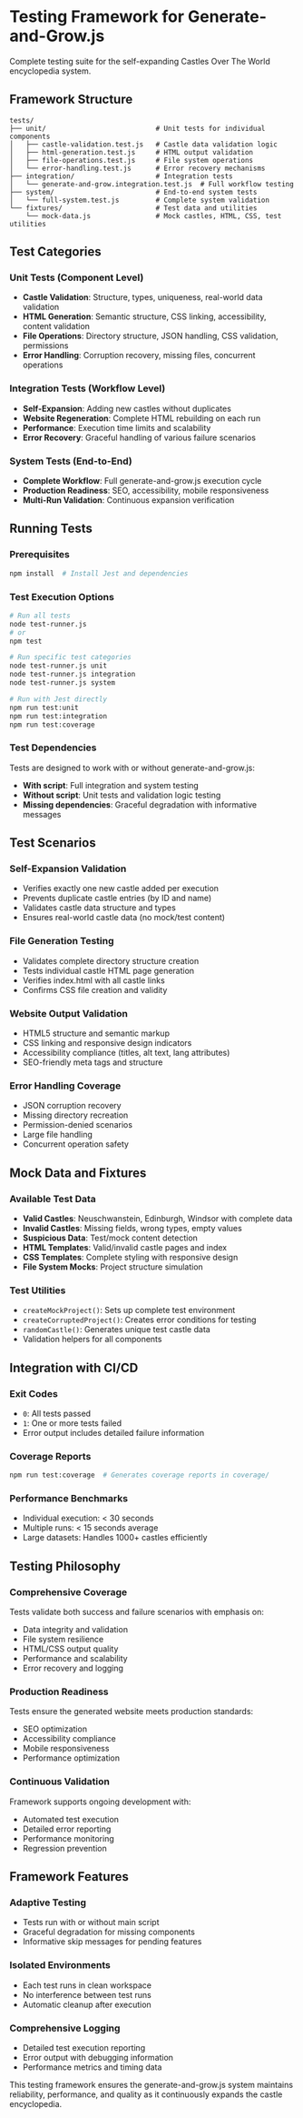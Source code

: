 # Testing Framework for Generate-and-Grow.js

Complete testing suite for the self-expanding Castles Over The World encyclopedia system.

## Framework Structure

```
tests/
├── unit/                           # Unit tests for individual components
│   ├── castle-validation.test.js   # Castle data validation logic
│   ├── html-generation.test.js     # HTML output validation  
│   ├── file-operations.test.js     # File system operations
│   └── error-handling.test.js      # Error recovery mechanisms
├── integration/                    # Integration tests
│   └── generate-and-grow.integration.test.js  # Full workflow testing
├── system/                         # End-to-end system tests
│   └── full-system.test.js         # Complete system validation
└── fixtures/                       # Test data and utilities
    └── mock-data.js                # Mock castles, HTML, CSS, test utilities
```

## Test Categories

### Unit Tests (Component Level)
- **Castle Validation**: Structure, types, uniqueness, real-world data validation
- **HTML Generation**: Semantic structure, CSS linking, accessibility, content validation  
- **File Operations**: Directory structure, JSON handling, CSS validation, permissions
- **Error Handling**: Corruption recovery, missing files, concurrent operations

### Integration Tests (Workflow Level)
- **Self-Expansion**: Adding new castles without duplicates
- **Website Regeneration**: Complete HTML rebuilding on each run
- **Performance**: Execution time limits and scalability
- **Error Recovery**: Graceful handling of various failure scenarios

### System Tests (End-to-End)
- **Complete Workflow**: Full generate-and-grow.js execution cycle
- **Production Readiness**: SEO, accessibility, mobile responsiveness
- **Multi-Run Validation**: Continuous expansion verification

## Running Tests

### Prerequisites
```bash
npm install  # Install Jest and dependencies
```

### Test Execution Options

```bash
# Run all tests
node test-runner.js
# or
npm test

# Run specific test categories
node test-runner.js unit
node test-runner.js integration  
node test-runner.js system

# Run with Jest directly
npm run test:unit
npm run test:integration
npm run test:coverage
```

### Test Dependencies

Tests are designed to work with or without generate-and-grow.js:
- **With script**: Full integration and system testing
- **Without script**: Unit tests and validation logic testing
- **Missing dependencies**: Graceful degradation with informative messages

## Test Scenarios

### Self-Expansion Validation
- Verifies exactly one new castle added per execution
- Prevents duplicate castle entries (by ID and name)
- Validates castle data structure and types
- Ensures real-world castle data (no mock/test content)

### File Generation Testing
- Validates complete directory structure creation
- Tests individual castle HTML page generation
- Verifies index.html with all castle links
- Confirms CSS file creation and validity

### Website Output Validation
- HTML5 structure and semantic markup
- CSS linking and responsive design indicators
- Accessibility compliance (titles, alt text, lang attributes)
- SEO-friendly meta tags and structure

### Error Handling Coverage
- JSON corruption recovery
- Missing directory recreation
- Permission-denied scenarios
- Large file handling
- Concurrent operation safety

## Mock Data and Fixtures

### Available Test Data
- **Valid Castles**: Neuschwanstein, Edinburgh, Windsor with complete data
- **Invalid Castles**: Missing fields, wrong types, empty values
- **Suspicious Data**: Test/mock content detection
- **HTML Templates**: Valid/invalid castle pages and index
- **CSS Templates**: Complete styling with responsive design
- **File System Mocks**: Project structure simulation

### Test Utilities
- `createMockProject()`: Sets up complete test environment
- `createCorruptedProject()`: Creates error conditions for testing  
- `randomCastle()`: Generates unique test castle data
- Validation helpers for all components

## Integration with CI/CD

### Exit Codes
- `0`: All tests passed
- `1`: One or more tests failed
- Error output includes detailed failure information

### Coverage Reports
```bash
npm run test:coverage  # Generates coverage reports in coverage/
```

### Performance Benchmarks
- Individual execution: < 30 seconds
- Multiple runs: < 15 seconds average
- Large datasets: Handles 1000+ castles efficiently

## Testing Philosophy

### Comprehensive Coverage
Tests validate both success and failure scenarios with emphasis on:
- Data integrity and validation
- File system resilience  
- HTML/CSS output quality
- Performance and scalability
- Error recovery and logging

### Production Readiness
Tests ensure the generated website meets production standards:
- SEO optimization
- Accessibility compliance
- Mobile responsiveness
- Performance optimization

### Continuous Validation
Framework supports ongoing development with:
- Automated test execution
- Detailed error reporting
- Performance monitoring
- Regression prevention

## Framework Features

### Adaptive Testing
- Tests run with or without main script
- Graceful degradation for missing components
- Informative skip messages for pending features

### Isolated Environments
- Each test runs in clean workspace
- No interference between test runs
- Automatic cleanup after execution

### Comprehensive Logging
- Detailed test execution reporting
- Error output with debugging information
- Performance metrics and timing data

This testing framework ensures the generate-and-grow.js system maintains reliability, performance, and quality as it continuously expands the castle encyclopedia.